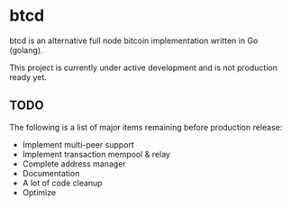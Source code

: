 btcd
====

btcd is an alternative full node bitcoin implementation written in Go (golang).

This project is currently under active development and is not production ready
yet.

## TODO

The following is a list of major items remaining before production release:

- Implement multi-peer support
- Implement transaction mempool & relay
- Complete address manager
- Documentation
- A lot of code cleanup
- Optimize
